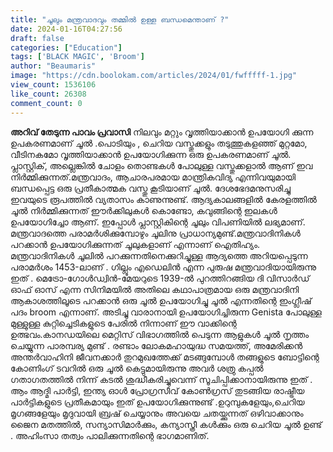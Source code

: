 ```yaml
---
title: "ചൂലും മന്ത്രവാദവും തമ്മിൽ ഉള്ള ബന്ധമെന്താണ് ?"
date: 2024-01-16T04:27:56
draft: false
categories: ["Education"]
tags: ['BLACK MAGIC', 'Broom']
author: "Beaumaris"
image: "https://cdn.boolokam.com/articles/2024/01/fwfffff-1.jpg"
view_count: 1536106
like_count: 26308
comment_count: 0
---
```


**അറിവ് തേടുന്ന പാവം പ്രവാസി** നിലവും മറ്റും വൃത്തിയാക്കാൻ ഉപയോഗി ക്കുന്ന ഉപകരണമാണ് ചൂൽ .പൊടിയും , ചെറിയ വസ്തുക്കളും തടുത്തുകളഞ്ഞ് മുറ്റമോ, വീടിനകമോ വൃത്തിയാക്കാൻ ഉപയോഗിക്കുന്ന ഒരു ഉപകരണമാണ് ചൂൽ. പ്ലാസ്റ്റിക്, അല്ലെങ്കിൽ ചോളം തൊണ്ടകൾ പോലുള്ള വസ്തുക്കളാൽ ആണ് ഇവ നിർമ്മിക്കുന്നത്.മന്ത്രവാദം, ആചാരപരമായ മാന്ത്രികവിദ്യ എന്നിവയുമായി ബന്ധപ്പെട്ട ഒരു പ്രതീകാത്മക വസ്തു കൂടിയാണ് ചൂൽ. ദേശഭേദമനുസരിച്ചു ഇവയുടെ രൂപത്തിൽ വ്യതാസം കാണുന്നുണ്ട്. ആദ്യകാലങ്ങളിൽ കേരളത്തിൽ ചൂൽ നിർമ്മിക്കുന്നത് ഈർക്കിലുകൾ കൊണ്ടോ, കവുങ്ങിന്റെ ഇലകൾ ഉപയോഗിച്ചോ ആണ്‌. ഇപ്പോൾ പ്ലാസ്റ്റികിന്റെ ചൂലും വിപണിയിൽ ലഭ്യമാണ്. മന്ത്രവാദത്തെ പരാമർശിക്കുമ്പോഴും ചൂലിനു പ്രാധാന്യമുണ്ട്.മന്ത്രവാദിനികൾ പറക്കാൻ ഉപയോഗിക്കുന്നത് ചൂലുകളാണ് എന്നാണ് ഐതിഹ്യം. മന്ത്രവാദിനികൾ ചൂലിൽ പറക്കുന്നതിനെക്കുറിച്ചുള്ള ആദ്യത്തെ അറിയപ്പെടുന്ന പരാമർശം 1453-ലാണ് . ഗില്ലൂം എഡെലിൻ എന്ന പുരുഷ മന്ത്രവാദിയായിരുന്നു ഇത് . മെട്രോ-ഗോൾഡ്വിൻ-മേയറുടെ 1939-ൽ പുറത്തിറങ്ങിയ ദി വിസാർഡ് ഓഫ് ഓസ് എന്ന സിനിമയിൽ അതിലെ കഥാപാത്രമായ ഒരു മന്ത്രവാദിനി ആകാശത്തിലൂടെ പറക്കാൻ ഒരു ചൂൽ ഉപയോഗിച്ചു ചൂൽ എന്നതിന്റെ ഇംഗ്ലീഷ് പദം broom എന്നാണ്. അടിച്ചു വാരാനായി ഉപയോഗിച്ചിരുന്ന Genista പോലുള്ള മുള്ളുള്ള കുറ്റിച്ചെടികളുടെ പേരിൽ നിന്നാണ് ഈ വാക്കിന്റെ ഉത്ഭവം.കാനഡയിലെ മെറ്റിസ് വിഭാഗത്തിൽ പെടുന്ന ആളുകൾ ചൂൽ നൃത്തം ചെയ്യുന്ന പാരമ്പര്യ മുണ്ട് . രണ്ടാം ലോകമഹായുദ്ധ സമയത്ത്, അമേരിക്കൻ അന്തർവാഹിനി ജീവനക്കാർ തുറമുഖത്തേക്ക് മടങ്ങുമ്പോൾ തങ്ങളുടെ ബോട്ടിന്റെ കോണിംഗ് ടവറിൽ ഒരു ചൂൽ കെട്ടുമായിരുന്നു അവർ ശത്രു കപ്പൽ ഗതാഗതത്തിൽ നിന്ന് കടൽ ശുദ്ധീകരിച്ചുവെന്ന് സൂചിപ്പിക്കാനായിരുന്നു ഇത് . ആം ആദ്മി പാർട്ടി, ഇന്ത്യ ഓൾ പ്രോഗ്രസീവ് കോൺഗ്രസ് തുടങ്ങിയ രാഷ്ട്രീയ പാർട്ടികളുടെ പ്രതീകമായും ഇത് ഉപയോഗിക്കുന്നുണ്ട് .ഉറുമ്പുകളേയും,ചെറിയ മൃഗങ്ങളേയും മൃദുവായി ബ്രഷ് ചെയ്യാനും അവയെ ചതയ്ക്കുന്നത് ഒഴിവാക്കാനും ജൈന മതത്തിൽ, സന്യാസിമാർക്കും, കന്യാസ്ത്രീ കൾക്കും ഒരു ചെറിയ ചൂൽ ഉണ്ട് . അഹിംസാ തത്വം പാലിക്കുന്നതിന്റെ ഭാഗമാണിത്.
